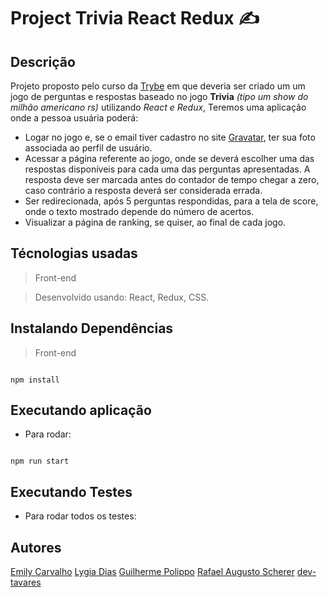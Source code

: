 
#  Project Trivia React Redux ✍
## Descrição

Projeto proposto pelo curso da  [Trybe](https://betrybe.com/)  em que deveria ser criado um um jogo de perguntas e respostas baseado no jogo  **Trivia**  _(tipo um show do milhão americano rs)_  utilizando  _React e Redux_, Teremos uma aplicação onde a pessoa usuária poderá:

-   Logar no jogo e, se o email tiver cadastro no site  [Gravatar](https://pt.gravatar.com/), ter sua foto associada ao perfil de usuário.
-   Acessar a página referente ao jogo, onde se deverá escolher uma das respostas disponíveis para cada uma das perguntas apresentadas. A resposta deve ser marcada antes do contador de tempo chegar a zero, caso contrário a resposta deverá ser considerada errada.
-   Ser redirecionada, após 5 perguntas respondidas, para a tela de score, onde o texto mostrado depende do número de acertos.
-   Visualizar a página de ranking, se quiser, ao final de cada jogo.

##  Técnologias usadas

>Front-end

> Desenvolvido usando: React, Redux, CSS.

##  Instalando Dependências

> Front-end

```

npm install

```

##  Executando aplicação

* Para rodar:

```

npm run start

```

##  Executando Testes

* Para rodar todos os testes:

##  Autores
[Emily Carvalho](https://www.linkedin.com/in/emily-nilsen-carvalho/)
[Lygia Dias](https://www.linkedin.com/in/lygiiadias/)
[Guilherme Polippo](https://www.linkedin.com/in/guilhermepolippo/)
[Rafael Augusto Scherer](https://www.linkedin.com/in/rafael-augusto-scherer/)
[dev-tavares](https://github.com/dev-tavares)

